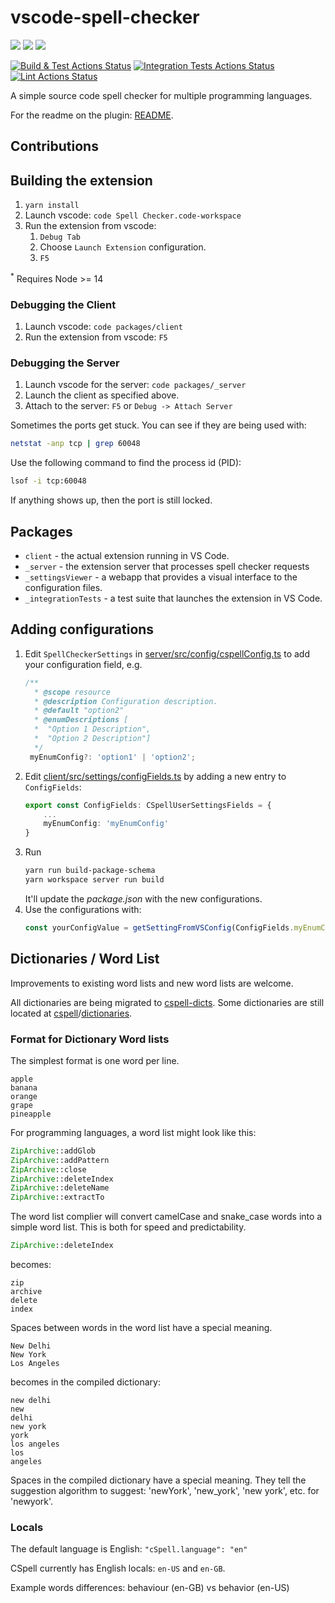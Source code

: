 # vscode-spell-checker

[![](https://vsmarketplacebadge.apphb.com/installs-short/streetsidesoftware.code-spell-checker.svg)](https://marketplace.visualstudio.com/items?itemName=streetsidesoftware.code-spell-checker)
[![](https://vsmarketplacebadge.apphb.com/rating-short/streetsidesoftware.code-spell-checker.svg)](https://marketplace.visualstudio.com/items?itemName=streetsidesoftware.code-spell-checker)
[![](https://vsmarketplacebadge.apphb.com/version-short/streetsidesoftware.code-spell-checker.svg)](https://marketplace.visualstudio.com/items?itemName=streetsidesoftware.code-spell-checker)

[![Build & Test Actions Status](https://github.com/streetsidesoftware/vscode-spell-checker/workflows/build-test/badge.svg)](https://github.com/streetsidesoftware/vscode-spell-checker/actions)
[![Integration Tests Actions Status](https://github.com/streetsidesoftware/vscode-spell-checker/workflows/Integration%20Tests/badge.svg)](https://github.com/streetsidesoftware/vscode-spell-checker/actions)
[![Lint Actions Status](https://github.com/streetsidesoftware/vscode-spell-checker/workflows/lint/badge.svg)](https://github.com/streetsidesoftware/vscode-spell-checker/actions)

A simple source code spell checker for multiple programming languages.

For the readme on the plugin: [README](./packages/client/README.md).

## Contributions

## Building the extension

1. `yarn install`
1. Launch vscode: `code Spell Checker.code-workspace`
1. Run the extension from vscode:
    1. `Debug Tab`
    1. Choose `Launch Extension` configuration.
    1. `F5`

<sup>\*</sup> Requires Node >= 14

### Debugging the Client

1. Launch vscode: `code packages/client`
1. Run the extension from vscode: `F5`

### Debugging the Server

1. Launch vscode for the server: `code packages/_server`
1. Launch the client as specified above.
1. Attach to the server: `F5` or `Debug -> Attach Server`

Sometimes the ports get stuck. You can see if they are being used with:

```bash
netstat -anp tcp | grep 60048
```

Use the following command to find the process id (PID):

```bash
lsof -i tcp:60048
```

If anything shows up, then the port is still locked.

## Packages

-   `client` - the actual extension running in VS Code.
-   `_server` - the extension server that processes spell checker requests
-   `_settingsViewer` - a webapp that provides a visual interface to the configuration files.
-   `_integrationTests` - a test suite that launches the extension in VS Code.

## Adding configurations

1. Edit `SpellCheckerSettings` in [server/src/config/cspellConfig.ts](./packages/_server/src/config/cspellConfig.ts) to add your configuration field, e.g.
   ```typescript
   /**
     * @scope resource
     * @description Configuration description.
     * @default "option2"
     * @enumDescriptions [
     *  "Option 1 Description",
     *  "Option 2 Description"]
     */
    myEnumConfig?: 'option1' | 'option2';
   ```
1. Edit [client/src/settings/configFields.ts](./packages/client/src/settings/configFields.ts) by adding a new entry to `ConfigFields`:
   ```typescript
   export const ConfigFields: CSpellUserSettingsFields = {
       ...
       myEnumConfig: 'myEnumConfig'
   }
   ```
1. Run 
   ```bash
   yarn run build-package-schema
   yarn workspace server run build
   ```
   It'll update the _package.json_ with the new configurations.
1. Use the configurations with:
   ```typescript
   const yourConfigValue = getSettingFromVSConfig(ConfigFields.myEnumConfig, document);
   ```

## Dictionaries / Word List

Improvements to existing word lists and new word lists are welcome.

All dictionaries are being migrated to [cspell-dicts](https://github.com/Jason3S/cspell-dicts).
Some dictionaries are still located at [cspell](https://github.com/Jason3S/cspell)/[dictionaries](https://github.com/streetsidesoftware/cspell/tree/master/packages/cspell-lib/dictionaries).

### Format for Dictionary Word lists

The simplest format is one word per line.

```text
apple
banana
orange
grape
pineapple
```

For programming languages, a word list might look like this:

```php
ZipArchive::addGlob
ZipArchive::addPattern
ZipArchive::close
ZipArchive::deleteIndex
ZipArchive::deleteName
ZipArchive::extractTo
```

The word list complier will convert camelCase and snake_case words into a simple word list.
This is both for speed and predictability.

```php
ZipArchive::deleteIndex
```

becomes:

```text
zip
archive
delete
index
```

Spaces between words in the word list have a special meaning.

```text
New Delhi
New York
Los Angeles
```

becomes in the compiled dictionary:

```text
new delhi
new
delhi
new york
york
los angeles
los
angeles
```

Spaces in the compiled dictionary have a special meaning.
They tell the suggestion algorithm to suggest: 'newYork', 'new_york', 'new york', etc. for 'newyork'.

### Locals

The default language is English: `"cSpell.language": "en"`

CSpell currently has English locals: `en-US` and `en-GB`.

Example words differences: behaviour (en-GB) vs behavior (en-US)

<!---
    cSpell:ignore newyork lsof netstat
    cSpell:words behaviour behavior
-->

